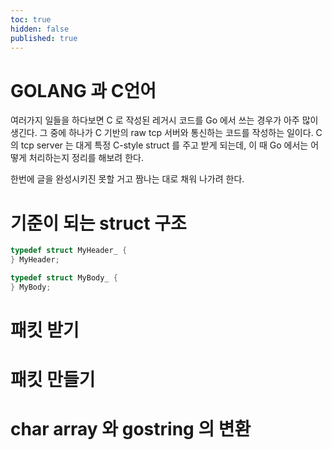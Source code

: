 ```yaml
---
toc: true
hidden: false
published: true
---
```


# GOLANG 과 C언어

여러가지 일들을 하다보면 C 로 작성된 레거시 코드를 Go 에서 쓰는 경우가 아주 많이 생긴다. 그 중에 하나가 C 기반의 raw tcp 서버와 통신하는 코드를 작성하는 일이다. 
C 의 tcp server 는 대게 특정 C-style struct 를 주고 받게 되는데, 이 때 Go 에서는 어떻게 처리하는지 정리를 해보려 한다. 

한번에 글을 완성시키진 못할 거고 짬나는 대로 채워 나가려 한다.

# 기준이 되는 struct 구조
```cpp
typedef struct MyHeader_ {
} MyHeader;

typedef struct MyBody_ {
} MyBody;
```

# 패킷 받기

# 패킷 만들기

# char array 와 gostring 의 변환

